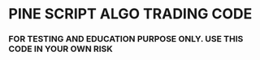 # PINE SCRIPT ALGO TRADING CODE
### FOR TESTING AND EDUCATION PURPOSE ONLY. USE THIS CODE IN YOUR OWN RISK
